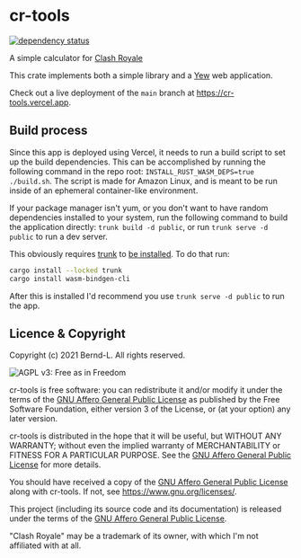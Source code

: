 # cr-tools

[![dependency status](https://deps.rs/crate/cr-tools/1.3.1/status.svg)](https://deps.rs/crate/cr-tools/1.3.1)

A simple calculator for [Clash Royale](https://clashroyale.fandom.com/wiki/Cards)

This crate implements both a simple library and a [Yew](https://yew.rs/docs/en/) web application.

Check out a live deployment of the `main` branch at <https://cr-tools.vercel.app>.

## Build process

Since this app is deployed using Vercel, it needs to run a build script to set up the build dependencies. This can be accomplished by running the following command in the repo root: `INSTALL_RUST_WASM_DEPS=true ./build.sh`. The script is made for Amazon Linux, and is meant to be run inside of an ephemeral container-like environment.

If your package manager isn't yum, or you don't want to have random dependencies installed to your system, run the following command to build the application directly: `trunk build -d public`, or run `trunk serve -d public` to run a dev server.

This obviously requires [trunk](https://trunkrs.dev/) to [be installed](https://trunkrs.dev/#install). To do that run:

```zsh
cargo install --locked trunk
cargo install wasm-bindgen-cli
```

After this is installed I'd recommend you use `trunk serve -d public` to run the app.

## Licence & Copyright

Copyright (c) 2021 Bernd-L. All rights reserved.

![AGPL v3: Free as in Freedom](https://www.gnu.org/graphics/agplv3-with-text-162x68.png)

cr-tools is free software: you can redistribute it and/or modify it under the terms of the [GNU Affero General Public License](/LICENSE.md) as published by the Free Software Foundation, either version 3 of the License, or (at your option) any later version.

cr-tools is distributed in the hope that it will be useful, but WITHOUT ANY WARRANTY; without even the implied warranty of MERCHANTABILITY or FITNESS FOR A PARTICULAR PURPOSE. See the [GNU Affero General Public License](/LICENSE.md) for more details.

You should have received a copy of the [GNU Affero General Public License](/LICENSE.md) along with cr-tools. If not, see <https://www.gnu.org/licenses/>.

This project (including its source code and its documentation) is released under the terms of the [GNU Affero General Public License](/LICENSE.md).

"Clash Royale" may be a trademark of its owner, with which I'm not affiliated with at all.
